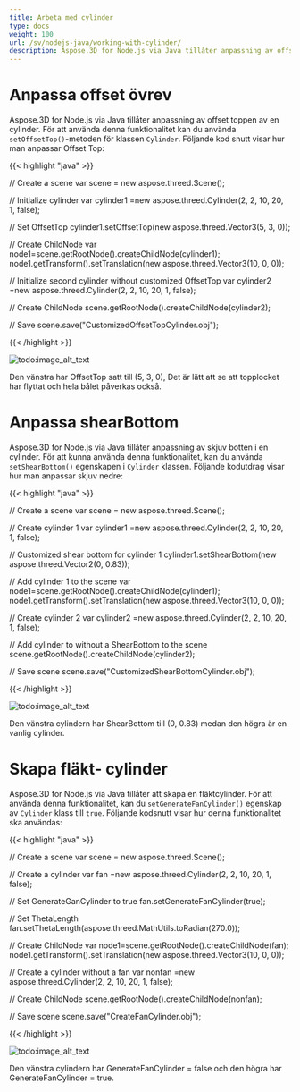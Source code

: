 ```yaml
---
title: Arbeta med cylinder
type: docs
weight: 100
url: /sv/nodejs-java/working-with-cylinder/
description: Aspose.3D for Node.js via Java tillåter anpassning av offset toppen av en cylinder. För att använda denna funktionalitet, kan du använda setOffsetTop () metod för cylinderklass.
---
```

#  **Anpassa offset övrev**
Aspose.3D for Node.js via Java tillåter anpassning av offset toppen av en cylinder. För att använda denna funktionalitet kan du använda `setOffsetTop()`-metoden för klassen `Cylinder`. Följande kod snutt visar hur man anpassar Offset Top:



{{< highlight "java" >}}

// Create a scene
var scene = new aspose.threed.Scene();

// Initialize cylinder
var cylinder1 =new aspose.threed.Cylinder(2, 2, 10, 20, 1, false);

// Set OffsetTop
cylinder1.setOffsetTop(new aspose.threed.Vector3(5, 3, 0));

// Create ChildNode
var node1=scene.getRootNode().createChildNode(cylinder1);
node1.getTransform().setTranslation(new aspose.threed.Vector3(10, 0, 0));

// Initialize second cylinder without customized OffsetTop
var cylinder2 =new aspose.threed.Cylinder(2, 2, 10, 20, 1, false);

// Create ChildNode
scene.getRootNode().createChildNode(cylinder2);

// Save
scene.save("CustomizedOffsetTopCylinder.obj");

{{< /highlight >}}

![todo:image_alt_text](working-with-cylinder_1.png)

Den vänstra har OffsetTop satt till (5, 3, 0), Det är lätt att se att topplocket har flyttat och hela bålet påverkas också.
#  **Anpassa shearBottom**
Aspose.3D for Node.js via Java tillåter anpassning av skjuv botten i en cylinder. För att kunna använda denna funktionalitet, kan du använda `setShearBottom()` egenskapen i `Cylinder` klassen. Följande kodutdrag visar hur man anpassar skjuv nedre:

{{< highlight "java" >}}

// Create a scene
var scene = new aspose.threed.Scene();

// Create cylinder 1
var cylinder1 =new aspose.threed.Cylinder(2, 2, 10, 20, 1, false);

// Customized shear bottom for cylinder 1
cylinder1.setShearBottom(new aspose.threed.Vector2(0, 0.83));

// Add cylinder 1 to the scene
var node1=scene.getRootNode().createChildNode(cylinder1);
node1.getTransform().setTranslation(new aspose.threed.Vector3(10, 0, 0));

// Create cylinder 2
var cylinder2 =new aspose.threed.Cylinder(2, 2, 10, 20, 1, false);

// Add cylinder to without a ShearBottom to the scene
scene.getRootNode().createChildNode(cylinder2);

// Save scene
scene.save("CustomizedShearBottomCylinder.obj");

{{< /highlight >}}

![todo:image_alt_text](working-with-cylinder_2.png)

Den vänstra cylindern har ShearBottom till (0, 0.83) medan den högra är en vanlig cylinder.
#  **Skapa fläkt- cylinder**
Aspose.3D for Node.js via Java tillåter att skapa en fläktcylinder. För att använda denna funktionalitet, kan du `setGenerateFanCylinder()` egenskap av `Cylinder` klass till `true`. Följande kodsnutt visar hur denna funktionalitet ska användas:

{{< highlight "java" >}}

// Create a scene
var scene = new aspose.threed.Scene();

// Create a cylinder
var fan  =new aspose.threed.Cylinder(2, 2, 10, 20, 1, false);

// Set GenerateGanCylinder to true
fan.setGenerateFanCylinder(true);

// Set ThetaLength
fan.setThetaLength(aspose.threed.MathUtils.toRadian(270.0));

// Create ChildNode
var node1=scene.getRootNode().createChildNode(fan);
node1.getTransform().setTranslation(new aspose.threed.Vector3(10, 0, 0));

// Create a cylinder without a fan
var nonfan  =new aspose.threed.Cylinder(2, 2, 10, 20, 1, false);

// Create ChildNode
scene.getRootNode().createChildNode(nonfan);

// Save scene
scene.save("CreateFanCylinder.obj");

{{< /highlight >}}

![todo:image_alt_text](working-with-cylinder_3.png)

Den vänstra cylindern har GenerateFanCylinder = false och den högra har GenerateFanCylinder = true.
